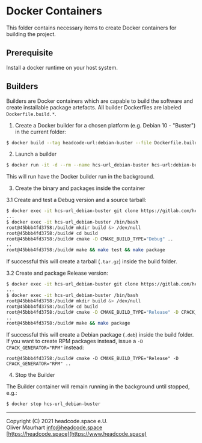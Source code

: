 # Docker Containers

This folder contains necessary items to create Docker containers for building the project.


## Prerequisite

Install a docker runtime on your host system.


## Builders

Builders are Docker containers which are capable to build the software and create
installable package artefacts. All builder Dockerfiles are labeled `Dockerfile.build.*`.

1. Create a Docker builder for a chosen platform (e.g. Debian 10 - "Buster") in the current folder:
```bash
$ docker build --tag headcode-url:debian-buster --file Dockerfile.build.debian-buster .
```


2. Launch a builder
```bash
$ docker run -it -d --rm --name hcs-url_debian-buster hcs-url:debian-buster
```
This will run have the Docker builder run in the background.


3. Create the binary and packages inside the container


3.1 Create and test a Debug version and a source tarball:

```bash
$ docker exec -it hcs-url_debian-buster git clone https://gitlab.com/headcode.space/url.git . 
...
$ docker exec -it hcs-url_debian-buster /bin/bash
root@45bbb4fd3758:/build# mkdir build &> /dev/null
root@45bbb4fd3758:/build# cd build
root@45bbb4fd3758:/build# cmake -D CMAKE_BUILD_TYPE="Debug" ..
..
root@45bbb4fd3758:/build# make && make test && make package
```

If successful this will create a tarball (`.tar.gz`) inside the build folder.


3.2 Create and package Release version:
```bash
$ docker exec -it hcs-url_debian-buster git clone https://gitlab.com/headcode.space/url.git . 
...
$ docker exec -it hcs-url_debian-buster /bin/bash
root@45bbb4fd3758:/build# mkdir build &> /dev/null
root@45bbb4fd3758:/build# cd build
root@45bbb4fd3758:/build# cmake -D CMAKE_BUILD_TYPE="Release" -D CPACK_GENERATOR="DEB" ..
..
root@45bbb4fd3758:/build# make && make package
```

If successful this will create a Debian package (`.deb`) inside the build folder.
If you want to create RPM packages instead, issue a `-D CPACK_GENERATOR="RPM"` instead:
```
root@45bbb4fd3758:/build# cmake -D CMAKE_BUILD_TYPE="Release" -D CPACK_GENERATOR="RPM" ..
``` 


4. Stop the Builder

The Builder container will remain running in the background until stopped, e.g.:
```bash
$ docker stop hcs-url_debian-buster 
```


---


Copyright (C) 2021 headcode.space e.U.  
Oliver Maurhart <info@headcode.space>  
[https://headcode.space](https://www.headcode.space)  

